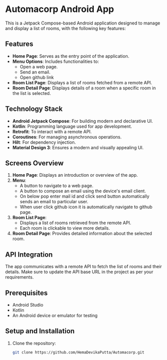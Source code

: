 # Automacorp Android App

This is a Jetpack Compose-based Android application designed to manage and display a list of rooms, with the following key features:

## Features
- **Home Page**: Serves as the entry point of the application.
- **Menu Options**: Includes functionalities to:
  - Open a web page.
  - Send an email.
  - Open github link
- **Room List Page**: Displays a list of rooms fetched from a remote API.
- **Room Detail Page**: Displays details of a room when a specific room in the list is selected.

## Technology Stack
- **Android Jetpack Compose**: For building modern and declarative UI.
- **Kotlin**: Programming language used for app development.
- **Retrofit**: To interact with a remote API.
- **Coroutines**: For managing asynchronous operations.
- **Hilt**: For dependency injection.
- **Material Design 3**: Ensures a modern and visually appealing UI.

## Screens Overview
1. **Home Page**: Displays an introduction or overview of the app.
2. **Menu**:
   - A button to navigate to a web page.
   - A button to compose an email using the device's email client.
   - On below pop enter mail id and click send button automatically sends an email to particular user.
   - When user click github icon it is automatically navigate to github page.
3. **Room List Page**:
   - Displays a list of rooms retrieved from the remote API.
   - Each room is clickable to view more details.
4. **Room Detail Page**: Provides detailed information about the selected room.

## API Integration
The app communicates with a remote API to fetch the list of rooms and their details. Make sure to update the API base URL in the project as per your requirements.

## Prerequisites
 - Android Studio
 - Kotlin
 - An Android device or emulator for testing
## Setup and Installation
1. Clone the repository:
   ```bash
   git clone https://github.com/HemaDevikaPutta/Automacorp.git
